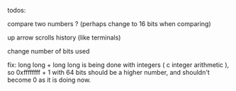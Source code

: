 todos:

compare two numbers ? (perhaps change to 16 bits when comparing)

up arrow scrolls history (like terminals)

change number of bits used

fix: long long + long long is being done with integers ( c integer arithmetic ), so 0xffffffff + 1 with 64 bits should be a higher number, and shouldn't become 0 as it is doing now.
